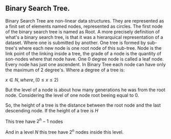 ## Binary Search Tree.
Binary Search Tree are non-linear data structures.
They are represented as a finit set of elements named nodes, represented as circles.
The first node of the binary search tree is named as Root.
A more precisely definition of what's a binary search tree, is that it was a hierarquical representation of a dataset. Where one is submitted by another.
One tree is formed by sub-tree's where each new node is one root node of this sub-tree. Node is the link point of the linking inside a tree, the grade of a node is the quantity of son-nodes where that node have.
One 0 degree node is called a leaf node. Every node has just one ascendent.
In Binary Tree each node can have only the maximum of 2 degree's. Where a degree of a tree is:

$`x \in N, where, ( 0 \leq x \leq 2)`$

But the level of a node is about how many generations he was from the root node. Considering the level of one node root beeing equal to 0.

So, the height of a tree is the distance between the root node and the last descending node.
If the height of a tree is $`H`$

This tree have $`2^h -1`$ nodes

And in a level $`N`$ this tree have $`2^n`$ nodes inside this level.
